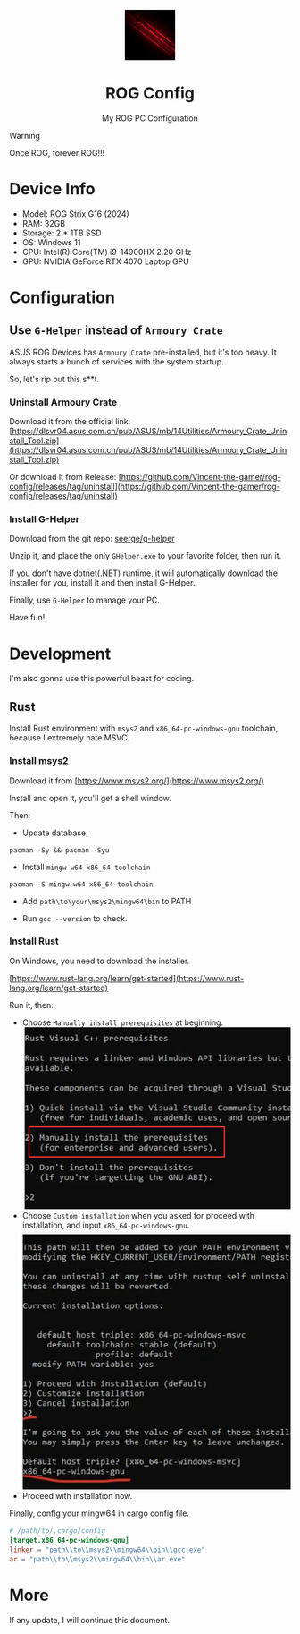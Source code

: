 <p align="center">
    <img src="./.github/rog.gif" style="height: 90px;"/>
</p>

<h1 align="center">
    ROG Config
</h1>

<p align="center">
    My ROG PC Configuration
</p>

> [!WARNING]
> Once ROG, forever ROG!!! 

# Device Info
- Model: ROG Strix G16 (2024)
- RAM: 32GB
- Storage: 2 * 1TB SSD
- OS: Windows 11
- CPU: Intel(R) Core(TM) i9-14900HX 2.20 GHz
- GPU: NVIDIA GeForce RTX 4070 Laptop GPU

# Configuration

## Use `G-Helper` instead of `Armoury Crate`
ASUS ROG Devices has `Armoury Crate` pre-installed, but it's too heavy. It always starts a bunch of services with the system startup.

So, let's rip out this s**t.

### Uninstall Armoury Crate
Download it from the official link: [https://dlsvr04.asus.com.cn/pub/ASUS/mb/14Utilities/Armoury_Crate_Uninstall_Tool.zip](https://dlsvr04.asus.com.cn/pub/ASUS/mb/14Utilities/Armoury_Crate_Uninstall_Tool.zip)

Or download it from Release: [https://github.com/Vincent-the-gamer/rog-config/releases/tag/uninstall](https://github.com/Vincent-the-gamer/rog-config/releases/tag/uninstall)

### Install G-Helper

Download from the git repo: [seerge/g-helper](https://github.com/seerge/g-helper)

Unzip it, and place the only `GHelper.exe` to your favorite folder, then run it.

If you don't have dotnet(.NET) runtime, it will automatically download the installer for you, 
install it and then install G-Helper.

Finally, use `G-Helper` to manage your PC.

Have fun!

# Development
I'm also gonna use this powerful beast for coding.

## Rust

Install Rust environment with `msys2` and `x86_64-pc-windows-gnu` toolchain, because I extremely hate MSVC.

### Install msys2

Download it from [https://www.msys2.org/](https://www.msys2.org/)

Install and open it, you'll get a shell window.

Then:

- Update database:
```shell
pacman -Sy && pacman -Syu
```

- Install `mingw-w64-x86_64-toolchain`
```shell
pacman -S mingw-w64-x86_64-toolchain
```

- Add `path\to\your\msys2\mingw64\bin` to PATH

- Run `gcc --version` to check.

### Install Rust
On Windows, you need to download the installer.

[https://www.rust-lang.org/learn/get-started](https://www.rust-lang.org/learn/get-started)

Run it, then:

- Choose `Manually install prerequisites` at beginning.
    ![install1](./.github/rust-install-1.png)
- Choose `Custom installation` when you asked for proceed with installation, 
and input `x86_64-pc-windows-gnu`. 
    ![install2](./.github/rust-install-2.png)
- Proceed with installation now.

Finally, config your mingw64 in cargo config file.
```toml
# /path/to/.cargo/config
[target.x86_64-pc-windows-gnu]
linker = "path\\to\\msys2\\mingw64\\bin\\gcc.exe"
ar = "path\\to\\msys2\\mingw64\\bin\\ar.exe"
```

# More
If any update, I will continue this document.